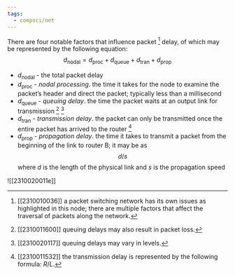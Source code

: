 ```yaml
---
tags:
  - compsci/net
---
```


There are four notable factors that influence packet [^1] delay, of which may be represented by the following equation: $$d_\text{nodal} = d_\text{proc} + d_\text{queue} + d_\text{tran} + d_\text{prop}$$
- $d_\text{nodal}$ - the total packet delay 
- $d_\text{proc}$ - *nodal processing*. the time it takes for the node to examine the packet’s header and direct the packet; typically less than a millisecond
- $d_\text{queue}$ - *queuing delay*. the time the packet waits at an output link for transmission [^2] [^4]
- $d_\text{tran}$ - *transmission delay*. the packet can only be transmitted once the entire packet has arrived to the router [^3]
- $d_\text{prop}$ - *propagation delay*. the time it takes to transmit a packet from the beginning of the link to router B; it may be as $$d/s$$ where $d$ is the length of the physical link and $s$ is the propagation speed

![[2310020011e]]

[^1]: [[2310010036]] a packet switching network has its own issues as highlighted in this node; there are multiple factors that affect the traversal of packets along the network.
[^2]: [[2310011600]] queuing delays may also result in packet loss.
[^3]: [[2310011532]] the transmission delay is represented by the following formula: $R/L$.
[^4]: [[2310020117]] queuing delays may vary in levels.